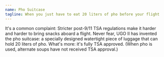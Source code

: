 ```yaml
---
name: Pho Suitcase
tagline: When you just have to eat 20 liters of pho before your flight.
---
```


It's a common complaint: Stricter post-9/11 TSA regulations make it harder and harder to bring snacks aboard a flight. Never fear, UGO II has invented the pho suitcase: a specially designed watertight piece of luggage that can hold 20 liters of pho. What's more: it's fully TSA approved. (When pho is used, alternate soups have not received TSA approval.)

